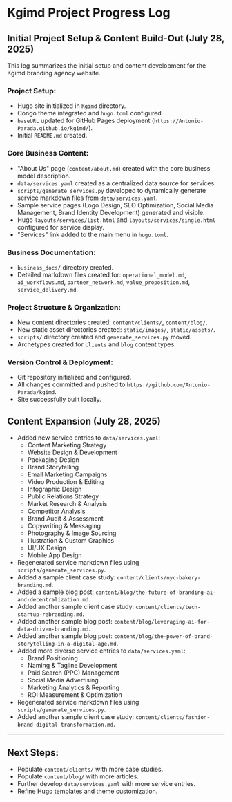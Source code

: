 # Kgimd Project Progress Log

## Initial Project Setup & Content Build-Out (July 28, 2025)

This log summarizes the initial setup and content development for the Kgimd branding agency website.

### Project Setup:
*   Hugo site initialized in `Kgimd` directory.
*   Congo theme integrated and `hugo.toml` configured.
*   `baseURL` updated for GitHub Pages deployment (`https://Antonio-Parada.github.io/kgimd/`).
*   Initial `README.md` created.

### Core Business Content:
*   "About Us" page (`content/about.md`) created with the core business model description.
*   `data/services.yaml` created as a centralized data source for services.
*   `scripts/generate_services.py` developed to dynamically generate service markdown files from `data/services.yaml`.
*   Sample service pages (Logo Design, SEO Optimization, Social Media Management, Brand Identity Development) generated and visible.
*   Hugo `layouts/services/list.html` and `layouts/services/single.html` configured for service display.
*   "Services" link added to the main menu in `hugo.toml`.

### Business Documentation:
*   `business_docs/` directory created.
*   Detailed markdown files created for: `operational_model.md`, `ai_workflows.md`, `partner_network.md`, `value_proposition.md`, `service_delivery.md`.

### Project Structure & Organization:
*   New content directories created: `content/clients/`, `content/blog/`.
*   New static asset directories created: `static/images/`, `static/assets/`.
*   `scripts/` directory created and `generate_services.py` moved.
*   Archetypes created for `clients` and `blog` content types.

### Version Control & Deployment:
*   Git repository initialized and configured.
*   All changes committed and pushed to `https://github.com/Antonio-Parada/kgimd`.
*   Site successfully built locally.

## Content Expansion (July 28, 2025)

*   Added new service entries to `data/services.yaml`:
    *   Content Marketing Strategy
    *   Website Design & Development
    *   Packaging Design
    *   Brand Storytelling
    *   Email Marketing Campaigns
    *   Video Production & Editing
    *   Infographic Design
    *   Public Relations Strategy
    *   Market Research & Analysis
    *   Competitor Analysis
    *   Brand Audit & Assessment
    *   Copywriting & Messaging
    *   Photography & Image Sourcing
    *   Illustration & Custom Graphics
    *   UI/UX Design
    *   Mobile App Design
*   Regenerated service markdown files using `scripts/generate_services.py`.
*   Added a sample client case study: `content/clients/nyc-bakery-branding.md`.
*   Added a sample blog post: `content/blog/the-future-of-branding-ai-and-decentralization.md`.
*   Added another sample client case study: `content/clients/tech-startup-rebranding.md`.
*   Added another sample blog post: `content/blog/leveraging-ai-for-data-driven-branding.md`.
*   Added another sample blog post: `content/blog/the-power-of-brand-storytelling-in-a-digital-age.md`.
*   Added more diverse service entries to `data/services.yaml`:
    *   Brand Positioning
    *   Naming & Tagline Development
    *   Paid Search (PPC) Management
    *   Social Media Advertising
    *   Marketing Analytics & Reporting
    *   ROI Measurement & Optimization
*   Regenerated service markdown files using `scripts/generate_services.py`.
*   Added another sample client case study: `content/clients/fashion-brand-digital-transformation.md`.

---

## Next Steps:

*   Populate `content/clients/` with more case studies.
*   Populate `content/blog/` with more articles.
*   Further develop `data/services.yaml` with more service entries.
*   Refine Hugo templates and theme customization.
